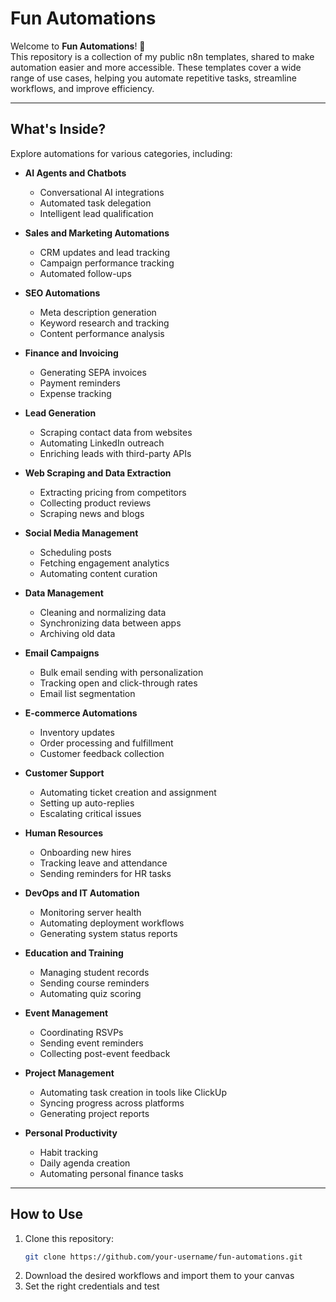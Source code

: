 # Fun Automations

Welcome to **Fun Automations**! 🎉  
This repository is a collection of my public n8n templates, shared to make automation easier and more accessible. These templates cover a wide range of use cases, helping you automate repetitive tasks, streamline workflows, and improve efficiency.  

---

## What's Inside?  
Explore automations for various categories, including:  

- **AI Agents and Chatbots**  
  - Conversational AI integrations  
  - Automated task delegation  
  - Intelligent lead qualification  

- **Sales and Marketing Automations**  
  - CRM updates and lead tracking  
  - Campaign performance tracking  
  - Automated follow-ups  

- **SEO Automations**  
  - Meta description generation  
  - Keyword research and tracking  
  - Content performance analysis  

- **Finance and Invoicing**  
  - Generating SEPA invoices  
  - Payment reminders  
  - Expense tracking  

- **Lead Generation**  
  - Scraping contact data from websites  
  - Automating LinkedIn outreach  
  - Enriching leads with third-party APIs  

- **Web Scraping and Data Extraction**  
  - Extracting pricing from competitors  
  - Collecting product reviews  
  - Scraping news and blogs  

- **Social Media Management**  
  - Scheduling posts  
  - Fetching engagement analytics  
  - Automating content curation  

- **Data Management**  
  - Cleaning and normalizing data  
  - Synchronizing data between apps  
  - Archiving old data  

- **Email Campaigns**  
  - Bulk email sending with personalization  
  - Tracking open and click-through rates  
  - Email list segmentation  

- **E-commerce Automations**  
  - Inventory updates  
  - Order processing and fulfillment  
  - Customer feedback collection  

- **Customer Support**  
  - Automating ticket creation and assignment  
  - Setting up auto-replies  
  - Escalating critical issues  

- **Human Resources**  
  - Onboarding new hires  
  - Tracking leave and attendance  
  - Sending reminders for HR tasks  

- **DevOps and IT Automation**  
  - Monitoring server health  
  - Automating deployment workflows  
  - Generating system status reports  

- **Education and Training**  
  - Managing student records  
  - Sending course reminders  
  - Automating quiz scoring  

- **Event Management**  
  - Coordinating RSVPs  
  - Sending event reminders  
  - Collecting post-event feedback  

- **Project Management**  
  - Automating task creation in tools like ClickUp  
  - Syncing progress across platforms  
  - Generating project reports  

- **Personal Productivity**  
  - Habit tracking  
  - Daily agenda creation  
  - Automating personal finance tasks  

---

## How to Use  
1. Clone this repository:  
   ```bash
   git clone https://github.com/your-username/fun-automations.git

2. Download the desired workflows and import them to your canvas
3. Set the right credentials and test

